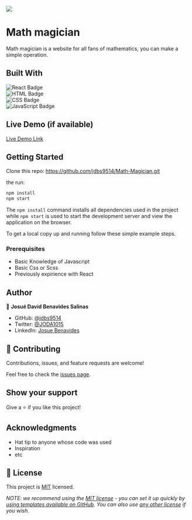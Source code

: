 ![](https://img.shields.io/badge/Microverse-blueviolet)

# Math magician

Math magician is a website for all fans of mathematics, you can make a simple operation.


## Built With

<img alt="React Badge" src="https://img.shields.io/badge/React-20232A?style=for-the-badge&logo=react&logoColor=61DAFB"><br>
<img alt="HTML Badge" src="https://img.shields.io/badge/html5%20-%23E34F26.svg?&style=for-the-badge&logo=html5&logoColor=white"><br>
<img alt="CSS Badge" src="https://img.shields.io/badge/css3%20-%231572B6.svg?&style=for-the-badge&logo=css3&logoColor=white"><br>
<img alt="JavaScript Badge" src="https://img.shields.io/badge/javascript%20-%23323330.svg?&style=for-the-badge&logo=javascript&logoColor=%23F7DF1E"><br>

## Live Demo (if available)

[Live Demo Link](https://voluble-concha-0fea28.netlify.app)


## Getting Started

Clone this repo: https://github.com/jdbs9514/Math-Magician.git

the run:

```markdown
npm install
npm start
```

The `npm install` command installs all dependencies used in the project while `npm start` is used to start the development server and view the application on the browser.


To get a local copy up and running follow these simple example steps.

### Prerequisites
- Basic Knowledge of Javascript
- Basic Css or Scss
- Previously expirience with React
## Author

👤 **Josué David Benavides Salinas**

- GitHub: [@jdbs9514](https://github.com/jdbs9514)
- Twitter: [@JODA1015](https://twitter.com/JODA1015)
- LinkedIn: [Josue Benavides](https://linkedin.com/in/josue-benavides-617749b2)

## 🤝 Contributing

Contributions, issues, and feature requests are welcome!

Feel free to check the [issues page](../../issues/).

## Show your support

Give a ⭐️ if you like this project!

## Acknowledgments

- Hat tip to anyone whose code was used
- Inspiration
- etc

## 📝 License

This project is [MIT](./LICENSE) licensed.

_NOTE: we recommend using the [MIT license](https://choosealicense.com/licenses/mit/) - you can set it up quickly by [using templates available on GitHub](https://docs.github.com/en/communities/setting-up-your-project-for-healthy-contributions/adding-a-license-to-a-repository). You can also use [any other license](https://choosealicense.com/licenses/) if you wish._
